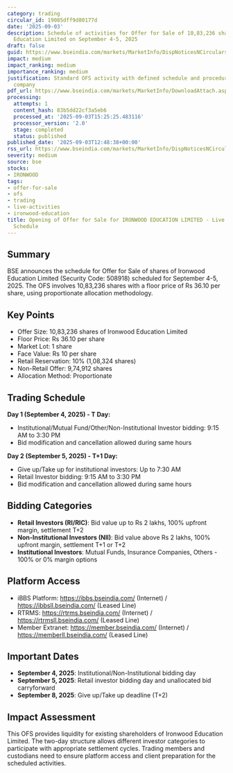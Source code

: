 ```yaml
---
category: trading
circular_id: 19085dff9d80177d
date: '2025-09-03'
description: Schedule of activities for Offer for Sale of 10,83,236 shares of Ironwood
  Education Limited on September 4-5, 2025
draft: false
guid: https://www.bseindia.com/markets/MarketInfo/DispNoticesNCirculars.aspx?Noticeid={737CE72B-29B5-425C-8616-D3410EE015A0}&noticeno=20250903-37&dt=09/03/2025&icount=37&totcount=49&flag=0
impact: medium
impact_ranking: medium
importance_ranking: medium
justification: Standard OFS activity with defined schedule and procedures for specific
  company
pdf_url: https://www.bseindia.com/markets/MarketInfo/DownloadAttach.aspx?id=20250903-37&attachedId=
processing:
  attempts: 1
  content_hash: 83b5dd22cf3a5eb6
  processed_at: '2025-09-03T15:25:25.483116'
  processor_version: '2.0'
  stage: completed
  status: published
published_date: '2025-09-03T12:48:38+00:00'
rss_url: https://www.bseindia.com/markets/MarketInfo/DispNoticesNCirculars.aspx?Noticeid={737CE72B-29B5-425C-8616-D3410EE015A0}&noticeno=20250903-37&dt=09/03/2025&icount=37&totcount=49&flag=0
severity: medium
source: bse
stocks:
- IRONWOOD
tags:
- offer-for-sale
- ofs
- trading
- live-activities
- ironwood-education
title: Opening of Offer for Sale for IRONWOOD EDUCATION LIMITED - Live Activities
  Schedule
---
```


## Summary

BSE announces the schedule for Offer for Sale of shares of Ironwood Education Limited (Security Code: 508918) scheduled for September 4-5, 2025. The OFS involves 10,83,236 shares with a floor price of Rs 36.10 per share, using proportionate allocation methodology.

## Key Points

- Offer Size: 10,83,236 shares of Ironwood Education Limited
- Floor Price: Rs 36.10 per share
- Market Lot: 1 share
- Face Value: Rs 10 per share
- Retail Reservation: 10% (1,08,324 shares)
- Non-Retail Offer: 9,74,912 shares
- Allocation Method: Proportionate

## Trading Schedule

**Day 1 (September 4, 2025) - T Day:**
- Institutional/Mutual Fund/Other/Non-Institutional Investor bidding: 9:15 AM to 3:30 PM
- Bid modification and cancellation allowed during same hours

**Day 2 (September 5, 2025) - T+1 Day:**
- Give up/Take up for institutional investors: Up to 7:30 AM
- Retail Investor bidding: 9:15 AM to 3:30 PM
- Bid modification and cancellation allowed during same hours

## Bidding Categories

- **Retail Investors (RI/RIC)**: Bid value up to Rs 2 lakhs, 100% upfront margin, settlement T+2
- **Non-Institutional Investors (NII)**: Bid value above Rs 2 lakhs, 100% upfront margin, settlement T+1 or T+2
- **Institutional Investors**: Mutual Funds, Insurance Companies, Others - 100% or 0% margin options

## Platform Access

- iBBS Platform: https://ibbs.bseindia.com/ (Internet) / https://ibbsll.bseindia.com/ (Leased Line)
- RTRMS: https://rtrms.bseindia.com/ (Internet) / https://rtrmsll.bseindia.com/ (Leased Line)
- Member Extranet: https://member.bseindia.com/ (Internet) / https://memberll.bseindia.com/ (Leased Line)

## Important Dates

- **September 4, 2025**: Institutional/Non-Institutional bidding day
- **September 5, 2025**: Retail investor bidding day and unallocated bid carryforward
- **September 8, 2025**: Give up/Take up deadline (T+2)

## Impact Assessment

This OFS provides liquidity for existing shareholders of Ironwood Education Limited. The two-day structure allows different investor categories to participate with appropriate settlement cycles. Trading members and custodians need to ensure platform access and client preparation for the scheduled activities.